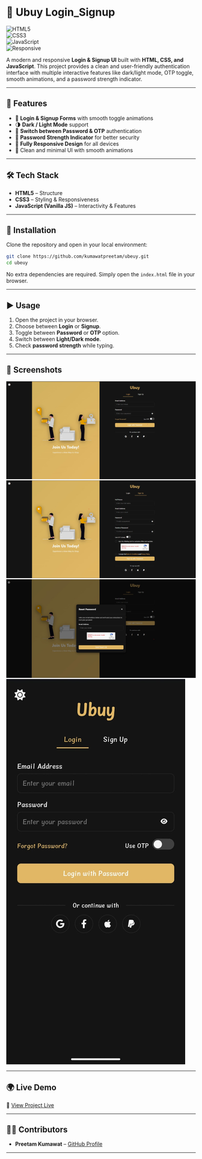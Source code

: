 # 📌 Ubuy Login_Signup

![HTML5](https://img.shields.io/badge/HTML5-E34F26?style=for-the-badge&logo=html5&logoColor=white)  
![CSS3](https://img.shields.io/badge/CSS3-1572B6?style=for-the-badge&logo=css3&logoColor=white)  
![JavaScript](https://img.shields.io/badge/JavaScript-F7DF1E?style=for-the-badge&logo=javascript&logoColor=black)  
![Responsive](https://img.shields.io/badge/Responsive-Design-brightgreen?style=for-the-badge&logo=android&logoColor=white)

A modern and responsive **Login & Signup UI** built with **HTML, CSS, and JavaScript**. This project provides a clean and user-friendly authentication interface with multiple interactive features like dark/light mode, OTP toggle, smooth animations, and a password strength indicator.

---

## 🚀 Features

- 🔐 **Login & Signup Forms** with smooth toggle animations
- 🌗 **Dark / Light Mode** support
- 🔄 **Switch between Password & OTP** authentication
- 💪 **Password Strength Indicator** for better security
- 📱 **Fully Responsive Design** for all devices
- 🎨 Clean and minimal UI with smooth animations

---

## 🛠️ Tech Stack

- **HTML5** – Structure
- **CSS3** – Styling & Responsiveness
- **JavaScript (Vanilla JS)** – Interactivity & Features

---

## 📂 Installation

Clone the repository and open in your local environment:

```bash
git clone https://github.com/kumawatpreetam/ubeuy.git
cd ubeuy
```

No extra dependencies are required. Simply open the `index.html` file in your browser.

---

## ▶️ Usage

1. Open the project in your browser.
2. Choose between **Login** or **Signup**.
3. Toggle between **Password** or **OTP** option.
4. Switch between **Light/Dark mode**.
5. Check **password strength** while typing.

---

## 📸 Screenshots

![LogIn](assets/login.jpg)
![SignUp](assets/signup.jpg)
![Resetpassword](assets/reset.jpg)
![ResponsiveDesign](assets/responsive.jpg)

---

## 🌍 Live Demo

🔗 [View Project Live](http://ubuy-login-signup.netlify.app)

---

## 👨‍💻 Contributors

- **Preetam Kumawat** – [GitHub Profile](https://github.com/kumawatpreetam)

---
